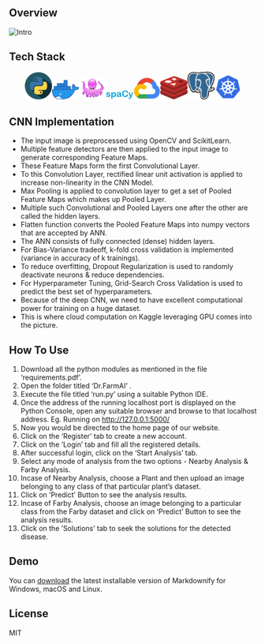 <!-- <h1 align="center">
	Dr. FarmAI
</h1>

<h3 align="center">Predictive & Prescriptive Analysis of Plant Diseases from Topographical Scans</h3> -->

## Overview

![Intro](https://user-images.githubusercontent.com/58290353/137613411-71a7b671-6e72-4cdd-8ad4-f0cbfd2cbf2c.png)

## Tech Stack

<p align="center">
 <div align="center"><img width="55" src="https://github.com/Shreyas-l/DataSec.AI/blob/main/Documentation/python.png.png"/><img width="55" src="https://github.com/Shreyas-l/DataSec.AI/blob/main/Documentation/docker.png"/><img width="55" src="https://github.com/Shreyas-l/DataSec.AI/blob/main/Documentation/squid.png"/><img width="55" src="https://github.com/Shreyas-l/DataSec.AI/blob/main/Documentation/spacy.png"/><img width="55" src="https://github.com/Shreyas-l/DataSec.AI/blob/main/Documentation/gcp_.png"/><img width="55" src="https://github.com/Shreyas-l/DataSec.AI/blob/main/Documentation/redis.png"/><img width="55" src="https://github.com/Shreyas-l/DataSec.AI/blob/main/Documentation/postgres.png"/><img width="55" src="https://github.com/Shreyas-l/DataSec.AI/blob/main/Documentation/k8_.png"/></div>
</p>

## CNN Implementation

* The input image is preprocessed using OpenCV and ScikitLearn.
* Multiple feature detectors are then applied to the input image to generate corresponding Feature Maps. 
* These Feature Maps form the first Convolutional Layer.
* To this Convolution Layer, rectified linear unit activation is applied to increase non-linearity in the CNN Model.
* Max Pooling is applied to convolution layer to get a set of Pooled Feature Maps which makes up Pooled Layer.
* Multiple such Convolutional and Pooled Layers one after the other are called the hidden layers.
* Flatten function converts the Pooled Feature Maps into numpy vectors that are accepted by ANN.
* The ANN consists of fully connected (dense) hidden layers.
* For Bias-Variance tradeoff, k-fold cross validation is implemented (variance in accuracy of k trainings).
* To reduce overfitting, Dropout Regularization is used to randomly deactivate neurons & reduce dependencies.
* For Hyperparameter Tuning, Grid-Search Cross Validation is used to predict the best set of hyperparameters.
* Because of the deep CNN, we need to have excellent computational power for training on a huge dataset.
* This is where cloud computation on Kaggle leveraging GPU comes into the picture.
## How To Use

1. Download all the python modules as mentioned in the file ‘requirements.pdf’.
1. Open the folder titled ‘Dr.FarmAI’ .
1. Execute the file titled ‘run.py’ using a suitable Python IDE.
1. Once the address of the running localhost port is displayed on the Python Console, open any suitable browser and browse to that localhost address. Eg. Running on​ ​http://127.0.0.1:5000/
1. Now you would be directed to the home page of our website.
1. Click on the ‘Register’ tab to create a new account.
1. Click on the ‘Login’ tab and fill all the registered details.
1. After successful login, click on the ‘Start Analysis’ tab.
1. Select any mode of analysis from the two options - Nearby Analysis & Farby Analysis.
1. Incase of Nearby Analysis, choose a Plant and then upload an image belonging to any class of that particular plant’s dataset. 
1. Click on ‘Predict’ Button to see the analysis results.
1. Incase of Farby Analysis, choose an image belonging to a particular class from the Farby dataset and click on ‘Predict’ Button to see the analysis results.
1. Click on the ’Solutions’ tab to seek the solutions for the detected disease.

## Demo

You can [download](https://github.com/amitmerchant1990/electron-markdownify/releases/tag/v1.2.0) the latest installable version of Markdownify for Windows, macOS and Linux.

## License

MIT

